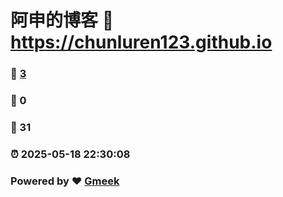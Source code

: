 # 阿申的博客 :link: https://chunluren123.github.io 
### :page_facing_up: [3](https://chunluren123.github.io/tag.html) 
### :speech_balloon: 0 
### :hibiscus: 31 
### :alarm_clock: 2025-05-18 22:30:08 
### Powered by :heart: [Gmeek](https://github.com/Meekdai/Gmeek)
